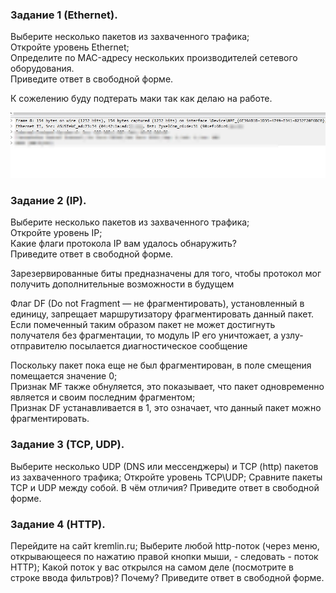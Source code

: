 ### Задание 1 (Ethernet).
<p>Выберите несколько пакетов из захваченного трафика;<br>
Откройте уровень Ethernet;<br>
Определите по MAC-адресу нескольких производителей сетевого оборудования.<br>
Приведите ответ в свободной форме.</p>

К сожелению буду подтерать маки так как делаю на работе.

![skrin][def]



### Задание 2 (IP).
<p>Выберите несколько пакетов из захваченного трафика;<br>
Откройте уровень IP;<br>
Какие флаги протокола IP вам удалось обнаружить?<br>
Приведите ответ в свободной форме.</p>



<p>Зарезервированные биты предназначены для того, чтобы протокол мог получить дополнительные возможности в будущем<br>

Флаг DF (Do not Fragment — не фрагментировать), установленный в единицу, запрещает маршрутизатору фрагментировать данный пакет. Если помеченный таким образом пакет не может достигнуть получателя без фрагментации, то модуль IP его уничтожает, а узлу-отправителю посылается диагностическое сообщение<br>

Поскольку пакет пока еще не был фрагментирован, в поле смещения помещается значение 0;<br>
Признак MF также обнуляется, это показывает, что пакет одновременно является и своим последним фрагментом;<br>
Признак DF устанавливается в 1, это означает, что данный пакет можно фрагментировать.</p>



### Задание 3 (TCP, UDP).
Выберите несколько UDP (DNS или мессенджеры) и TCP (http) пакетов из захваченного трафика;
Откройте уровень TCP\UDP;
Сравните пакеты TCP и UDP между собой. В чём отличия?
Приведите ответ в свободной форме.

### Задание 4 (HTTP).
Перейдите на сайт kremlin.ru;
Выберите любой http-поток (через меню, открывающееся по нажатию правой кнопки мыши, - следовать - поток HTTP);
Какой поток у вас открылся на самом деле (посмотрите в строке ввода фильтров)? Почему?
Приведите ответ в свободной форме.



[def]: https://github.com/Prolink76/NTW-16/blob/image/image/Skrin1.jpg
